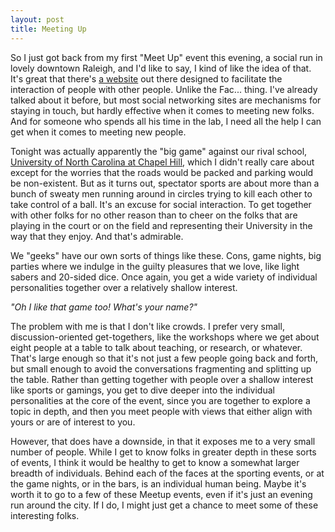 ```yaml
---
layout: post
title: Meeting Up
---
```


So I just got back from my first "Meet Up" event this evening, a social run in lovely downtown Raleigh, and I'd like to say, I kind of like the idea of that. It's great that there's <a href="http://meetup.com">a website</a> out there designed to facilitate the interaction of people with other people. Unlike the Fac... thing. I've already talked about it before, but most social networking sites are mechanisms for staying in touch, but hardly effective when it comes to meeting new folks. And for someone who spends all his time in the lab, I need all the help I can get when it comes to meeting new people.

Tonight was actually apparently the "big game" against our rival school, <a href="http://unc.edu">University of North Carolina at Chapel Hill</a>, which I didn't really care about except for the worries that the roads would be packed and parking would be non-existent. But as it turns out, spectator sports are about more than a bunch of sweaty men running around in circles trying to kill each other to take control of a ball. It's an excuse for social interaction. To get together with other folks for no other reason than to cheer on the folks that are playing in the court or on the field and representing their University in the way that they enjoy. And that's admirable.

We "geeks" have our own sorts of things like these. Cons, game nights, big parties where we indulge in the guilty pleasures that we love, like light sabers and 20-sided dice. Once again, you get a wide variety of individual personalities together over a relatively shallow interest.

*"Oh I like that game too! What's your name?"*

The problem with me is that I don't like crowds. I prefer very small, discussion-oriented get-togethers, like the workshops where we get about eight people at a table to talk about teaching, or research, or whatever. That's large enough so that it's not just a few people going back and forth, but small enough to avoid the conversations fragmenting and splitting up the table. Rather than getting together with people over a shallow interest like sports or gamings, you get to dive deeper into the individual personalities at the core of the event, since you are together to explore a topic in depth, and then you meet people with views that either align with yours or are of interest to you.

However, that does have a downside, in that it exposes me to a very small number of people. While I get to know folks in greater depth in these sorts of events, I think it would be healthy to get to know a somewhat larger breadth of individuals. Behind each of the faces at the sporting events, or at the game nights, or in the bars, is an individual human being. Maybe it's worth it to go to a few of these Meetup events, even if it's just an evening run around the city. If I do, I might just get a chance to meet some of these interesting folks.
